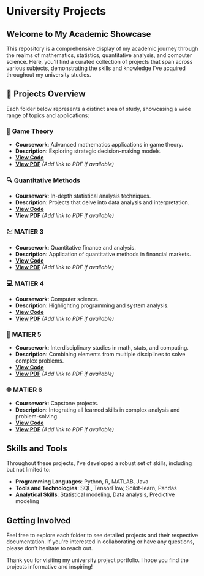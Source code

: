 # University Projects

## Welcome to My Academic Showcase

This repository is a comprehensive display of my academic journey through the realms of mathematics, statistics, quantitative analysis, and computer science. Here, you'll find a curated collection of projects that span across various subjects, demonstrating the skills and knowledge I've acquired throughout my university studies.

## 📂 Projects Overview

Each folder below represents a distinct area of study, showcasing a wide range of topics and applications:

### 🧮 **Game Theory**
- **Coursework**: Advanced mathematics applications in game theory.
- **Description**: Exploring strategic decision-making models.
- **[View Code](https://github.com/Raphaeldavid203/University-Projects/tree/main/Game%20Theory%20Research%202)**
- **[View PDF]([#](https://drive.google.com/file/d/1m3mumh0lodxSIoe8QLEsLYkxbPOkbOHF/view?usp=share_link))**  *(Add link to PDF if available)*

### 🔍 **Quantitative Methods**
- **Coursework**: In-depth statistical analysis techniques.
- **Description**: Projects that delve into data analysis and interpretation.
- **[View Code](https://github.com/Raphaeldavid203/QM2/tree/main/notebooks)**
- **[View PDF](#)**  *(Add link to PDF if available)*

### 💹 **MATIER 3**
- **Coursework**: Quantitative finance and analysis.
- **Description**: Application of quantitative methods in financial markets.
- **[View Code](https://github.com/yourusername/university-projects/tree/master/MATIER3)**
- **[View PDF](#)**  *(Add link to PDF if available)*

### 💻 **MATIER 4**
- **Coursework**: Computer science.
- **Description**: Highlighting programming and system analysis.
- **[View Code](https://github.com/yourusername/university-projects/tree/master/MATIER4)**
- **[View PDF](#)**  *(Add link to PDF if available)*

### 🧬 **MATIER 5**
- **Coursework**: Interdisciplinary studies in math, stats, and computing.
- **Description**: Combining elements from multiple disciplines to solve complex problems.
- **[View Code](https://github.com/yourusername/university-projects/tree/master/MATIER5)**
- **[View PDF](#)**  *(Add link to PDF if available)*

### 🌐 **MATIER 6**
- **Coursework**: Capstone projects.
- **Description**: Integrating all learned skills in complex analysis and problem-solving.
- **[View Code](https://github.com/yourusername/university-projects/tree/master/MATIER6)**
- **[View PDF](#)**  *(Add link to PDF if available)*

## Skills and Tools

Throughout these projects, I've developed a robust set of skills, including but not limited to:

- **Programming Languages**: Python, R, MATLAB, Java
- **Tools and Technologies**: SQL, TensorFlow, Scikit-learn, Pandas
- **Analytical Skills**: Statistical modeling, Data analysis, Predictive modeling

## Getting Involved

Feel free to explore each folder to see detailed projects and their respective documentation. If you're interested in collaborating or have any questions, please don't hesitate to reach out.



Thank you for visiting my university project portfolio. I hope you find the projects informative and inspiring!

